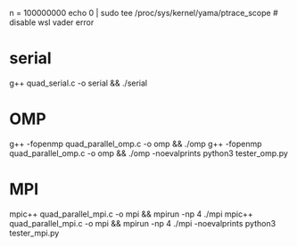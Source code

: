 n = 100000000
echo 0 | sudo tee /proc/sys/kernel/yama/ptrace_scope # disable wsl vader error

# serial
g++ quad_serial.c -o serial && ./serial

# OMP
g++ -fopenmp quad_parallel_omp.c -o omp && ./omp
g++ -fopenmp quad_parallel_omp.c -o omp && ./omp -noevalprints
python3 tester_omp.py

# MPI
mpic++ quad_parallel_mpi.c -o mpi && mpirun -np 4 ./mpi
mpic++ quad_parallel_mpi.c -o mpi && mpirun -np 4 ./mpi -noevalprints
python3 tester_mpi.py
